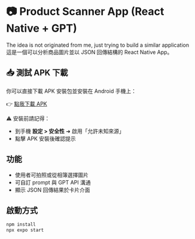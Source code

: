 # 📷 Product Scanner App (React Native + GPT)

The idea is not originated from me, just trying to build a similar application
這是一個可以分析商品圖片並以 JSON 回傳結構的 React Native App。

## 📥 測試 APK 下載

你可以直接下載 APK 安裝包並安裝在 Android 手機上：

👉 [點我下載 APK](https://expo.dev/accounts/l36951/projects/ProductDescriptionApp/builds/96746d88-c84c-44ce-b5ea-c1bbdd48c835)

⚠️ 安裝前請記得：

- 到手機 **設定 > 安全性** ➜ 啟用「允許未知來源」
- 點擊 APK 安裝後確認提示

## 功能

- 使用者可拍照或從相簿選擇圖片
- 可自訂 prompt 與 GPT API 溝通
- 顯示 JSON 回傳結果於卡片介面

## 啟動方式

```bash
npm install
npx expo start
```
